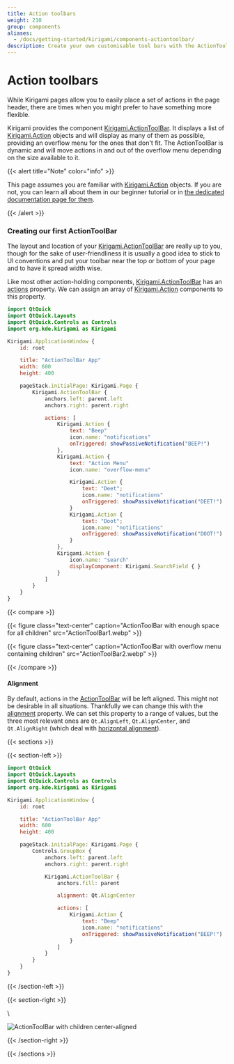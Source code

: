 ```yaml
---
title: Action toolbars
weight: 210
group: components
aliases:
  - /docs/getting-started/kirigami/components-actiontoolbar/
description: Create your own customisable tool bars with the ActionToolBar component
---
```


# Action toolbars

While Kirigami pages allow you to easily place a set of actions in the page header, there are times when you might prefer to have something more flexible.

Kirigami provides the component [Kirigami.ActionToolBar](docs:kirigami2;ActionToolBar). It displays a list of [Kirigami.Action](docs:kirigami2;Action) objects and will display as many of them as possible, providing an overflow menu for the ones that don't fit. The ActionToolBar is dynamic and will move actions in and out of the overflow menu depending on the size available to it.

\{{< alert title="Note" color="info" >\}}

This page assumes you are familiar with [Kirigami.Action](docs:kirigami2;Action) objects. If you are not, you can learn all about them in our beginner tutorial or in [the dedicated documentation page for them](components-actions/).

\{{< /alert >\}}

### Creating our first ActionToolBar

The layout and location of your [Kirigami.ActionToolBar](docs:kirigami2;ActionToolBar) are really up to you, though for the sake of user-friendliness it is usually a good idea to stick to UI conventions and put your toolbar near the top or bottom of your page and to have it spread width wise.

Like most other action-holding components, [Kirigami.ActionToolBar](docs:kirigami2;ActionToolBar) has an [actions](docs:kirigami2;ActionToolBar::actions) property. We can assign an array of [Kirigami.Action](docs:kirigami2;Action) components to this property.

```qml
import QtQuick
import QtQuick.Layouts
import QtQuick.Controls as Controls
import org.kde.kirigami as Kirigami

Kirigami.ApplicationWindow {
    id: root

    title: "ActionToolBar App"
    width: 600
    height: 400

    pageStack.initialPage: Kirigami.Page {
        Kirigami.ActionToolBar {
            anchors.left: parent.left
            anchors.right: parent.right

            actions: [
                Kirigami.Action {
                    text: "Beep"
                    icon.name: "notifications"
                    onTriggered: showPassiveNotification("BEEP!")
                },
                Kirigami.Action {
                    text: "Action Menu"
                    icon.name: "overflow-menu"

                    Kirigami.Action {
                        text: "Deet";
                        icon.name: "notifications"
                        onTriggered: showPassiveNotification("DEET!")
                    }
                    Kirigami.Action {
                        text: "Doot";
                        icon.name: "notifications"
                        onTriggered: showPassiveNotification("DOOT!")
                    }
                },
                Kirigami.Action {
                    icon.name: "search"
                    displayComponent: Kirigami.SearchField { }
                }
            ]
        }
    }
}
```

\{{< compare >\}}

\{{< figure class="text-center" caption="ActionToolBar with enough space for all children" src="ActionToolBar1.webp" >\}}

\{{< figure class="text-center" caption="ActionToolBar with overflow menu containing children" src="ActionToolBar2.webp" >\}}

\{{< /compare >\}}

#### Alignment

By default, actions in the [ActionToolBar](components-actiontoolbar/\[Kirigami.ActionToolBar]\(docs:kirigami2;ActionToolBar\)) will be left aligned. This might not be desirable in all situations. Thankfully we can change this with the [alignment](docs:kirigami2;ActionToolBar::alignment) property. We can set this property to a range of values, but the three most relevant ones are `Qt.AlignLeft`, `Qt.AlignCenter`, and `Qt.AlignRight` (which deal with [horizontal alignment](docs:qtcore;Qt::Alignment)).

\{{< sections >\}}

\{{< section-left >\}}

```qml
import QtQuick
import QtQuick.Layouts
import QtQuick.Controls as Controls
import org.kde.kirigami as Kirigami

Kirigami.ApplicationWindow {
    id: root

    title: "ActionToolBar App"
    width: 600
    height: 400

    pageStack.initialPage: Kirigami.Page {
        Controls.GroupBox {
            anchors.left: parent.left
            anchors.right: parent.right

            Kirigami.ActionToolBar {
                anchors.fill: parent

                alignment: Qt.AlignCenter

                actions: [
                    Kirigami.Action {
                        text: "Beep"
                        icon.name: "notifications"
                        onTriggered: showPassiveNotification("BEEP!")
                    }
                ]
            }
        }
    }
}
```

\{{< /section-left >\}}

\{{< section-right >\}}

\


![ActionToolBar with children center-aligned](../../../../docs/getting-started/kirigami/components-actiontoolbar/ActionToolBar-aligned.webp)

\{{< /section-right >\}}

\{{< /sections >\}}
